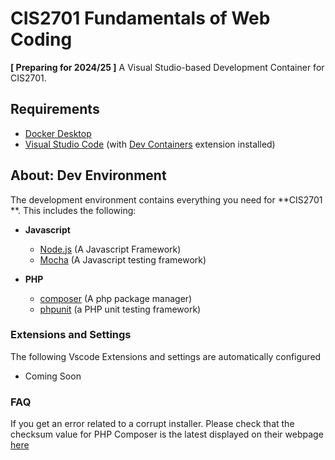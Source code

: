 # CIS2701 Fundamentals of Web Coding

**[ Preparing for 2024/25 ]** 
A Visual Studio-based Development Container for CIS2701.


## Requirements

- [Docker Desktop](https://www.docker.com/products/docker-desktop/)
- [Visual Studio Code](https://code.visualstudio.com/) (with [Dev Containers]() extension installed)

## About: Dev Environment

The development environment contains everything you need for **CIS2701 **. This includes the following:

- **Javascript**

  - [Node.js](https://nodejs.org/en) (A Javascript Framework)
  - [Mocha](https://github.com/mochajs/mocha) (A Javascript testing framework)
- **PHP**

  - [composer](https://getcomposer.org/) (A php package manager)
  - [phpunit](https://phpunit.de/) (a PHP unit testing framework)

### Extensions and Settings

The following Vscode Extensions and settings are automatically configured

- Coming Soon

### FAQ

If you get an error related to a corrupt installer. Please check that the checksum value for PHP Composer is the latest displayed on their webpage [here](https://getcomposer.org/download/)
